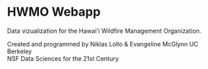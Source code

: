 # HWMO Webapp

Data vizualization for the Hawai'i Wildfire Management Organization.  

Created and programmed by Niklas Lollo & Evangeline McGlynn
UC Berkeley  
NSF Data Sciences for the 21st Century  

